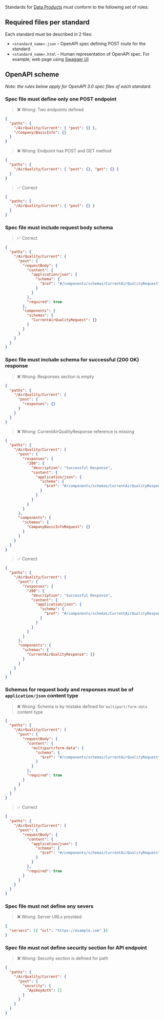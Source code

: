 Standards for
[Data Products](https://github.com/digitalliving/standards/tree/master/draft/DataProducts)
must conform to the following set of rules:

## Required files per standard

Each standard must be described in 2 files:

- `<standard_name>.json` - OpenAPI spec defining POST route for the standard
- `<standard_name>.html` - Human representation of OpenAPI spec. For example, web page
  using [Swagger UI](https://swagger.io/tools/swagger-ui/)

## OpenAPI scheme

_Note: the rules below apply for OpenAPI 3.0 spec files of each standard._

### Spec file must define only one POST endpoint

> ❌ Wrong: Two endpoints defined

```json
{
  "paths": {
    "/AirQuality/Current": { "post": {} },
    "/Company/BasicInfo": {}
  }
}
```

> ❌ Wrong: Endpoint has POST and GET method

```json
{
  "paths": {
    "/AirQuality/Current": { "post": {}, "get": {} }
  }
}
```

> ✅ Correct

```json
{
  "paths": {
    "/AirQuality/Current": { "post": {} }
  }
}
```

### Spec file must include request body schema

> ✅ Correct

```json
{
  "paths": {
    "/AirQuality/Current": {
      "post": {
        "requestBody": {
          "content": {
            "application/json": {
              "schema": {
                "$ref": "#/components/schemas/CurrentAirQualityRequest"
              }
            }
          },
          "required": true
        },
        "components": {
          "schemas": {
            "CurrentAirQualityRequest": {}
          }
        }
      }
    }
  }
}
```

### Spec file must include schema for successful (200 OK) response

> ❌ Wrong: Responses section is empty

```json
{
  "paths": {
    "/AirQuality/Current": {
      "post": {
        "responses": {}
      }
    }
  }
}
```

> ❌ Wrong: CurrentAirQualityResponse reference is missing

```json
{
  "paths": {
    "/AirQuality/Current": {
      "post": {
        "responses": {
          "200": {
            "description": "Successful Response",
            "content": {
              "application/json": {
                "schema": {
                  "$ref": "#/components/schemas/CurrentAirQualityResponse"
                }
              }
            }
          }
        }
      },
      "components": {
        "schemas": {
          "CompanyBasicInfoRequest": {}
        }
      }
    }
  }
}
```

> ✅ Correct

```json
{
  "paths": {
    "/AirQuality/Current": {
      "post": {
        "responses": {
          "200": {
            "description": "Successful Response",
            "content": {
              "application/json": {
                "schema": {
                  "$ref": "#/components/schemas/CurrentAirQualityResponse"
                }
              }
            }
          }
        }
      },
      "components": {
        "schemas": {
          "CurrentAirQualityResponse": {}
        }
      }
    }
  }
}
```

### Schemas for request body and responses must be of `application/json` content type

> ❌ Wrong: Schema is by mistake defined for `multipart/form-data` content type

```json
{
  "paths": {
    "/AirQuality/Current": {
      "post": {
        "requestBody": {
          "content": {
            "multipart/form-data": {
              "schema": {
                "$ref": "#/components/schemas/CurrentAirQualityRequest"
              }
            }
          },
          "required": true
        }
      }
    }
  }
}
```

> ✅ Correct

```json
{
  "paths": {
    "/AirQuality/Current": {
      "post": {
        "requestBody": {
          "content": {
            "application/json": {
              "schema": {
                "$ref": "#/components/schemas/CurrentAirQualityRequest"
              }
            }
          },
          "required": true
        }
      }
    }
  }
}
```

### Spec file must not define any severs

> ❌ Wrong: Server URLs provided

```json
{
  "servers": [{ "url": "https://example.com" }]
}
```

### Spec file must not define security section for API endpoint

> ❌ Wrong: Security section is defined for path

```json
{
  "paths": {
    "/AirQuality/Current": {
      "post": {
        "security": {
          "ApiKeyAuth": []
        }
      }
    }
  }
}
```
